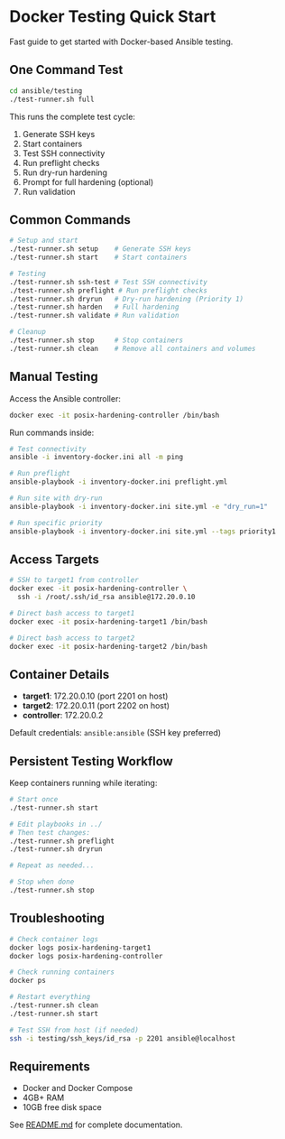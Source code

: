 # Docker Testing Quick Start

Fast guide to get started with Docker-based Ansible testing.

## One Command Test

```bash
cd ansible/testing
./test-runner.sh full
```

This runs the complete test cycle:
1. Generate SSH keys
2. Start containers
3. Test SSH connectivity
4. Run preflight checks
5. Run dry-run hardening
6. Prompt for full hardening (optional)
7. Run validation

## Common Commands

```bash
# Setup and start
./test-runner.sh setup    # Generate SSH keys
./test-runner.sh start    # Start containers

# Testing
./test-runner.sh ssh-test # Test SSH connectivity
./test-runner.sh preflight # Run preflight checks
./test-runner.sh dryrun   # Dry-run hardening (Priority 1)
./test-runner.sh harden   # Full hardening
./test-runner.sh validate # Run validation

# Cleanup
./test-runner.sh stop     # Stop containers
./test-runner.sh clean    # Remove all containers and volumes
```

## Manual Testing

Access the Ansible controller:

```bash
docker exec -it posix-hardening-controller /bin/bash
```

Run commands inside:

```bash
# Test connectivity
ansible -i inventory-docker.ini all -m ping

# Run preflight
ansible-playbook -i inventory-docker.ini preflight.yml

# Run site with dry-run
ansible-playbook -i inventory-docker.ini site.yml -e "dry_run=1"

# Run specific priority
ansible-playbook -i inventory-docker.ini site.yml --tags priority1
```

## Access Targets

```bash
# SSH to target1 from controller
docker exec -it posix-hardening-controller \
  ssh -i /root/.ssh/id_rsa ansible@172.20.0.10

# Direct bash access to target1
docker exec -it posix-hardening-target1 /bin/bash

# Direct bash access to target2
docker exec -it posix-hardening-target2 /bin/bash
```

## Container Details

- **target1**: 172.20.0.10 (port 2201 on host)
- **target2**: 172.20.0.11 (port 2202 on host)
- **controller**: 172.20.0.2

Default credentials: `ansible:ansible` (SSH key preferred)

## Persistent Testing Workflow

Keep containers running while iterating:

```bash
# Start once
./test-runner.sh start

# Edit playbooks in ../
# Then test changes:
./test-runner.sh preflight
./test-runner.sh dryrun

# Repeat as needed...

# Stop when done
./test-runner.sh stop
```

## Troubleshooting

```bash
# Check container logs
docker logs posix-hardening-target1
docker logs posix-hardening-controller

# Check running containers
docker ps

# Restart everything
./test-runner.sh clean
./test-runner.sh start

# Test SSH from host (if needed)
ssh -i testing/ssh_keys/id_rsa -p 2201 ansible@localhost
```

## Requirements

- Docker and Docker Compose
- 4GB+ RAM
- 10GB free disk space

See [README.md](README.md) for complete documentation.
